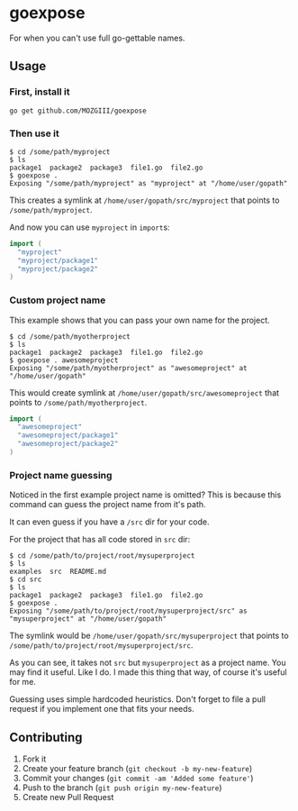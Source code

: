 # goexpose

For when you can't use full go-gettable names.

## Usage


### First, install it

```
go get github.com/MOZGIII/goexpose
```

### Then use it

```
$ cd /some/path/myproject
$ ls
package1  package2  package3  file1.go  file2.go
$ goexpose .
Exposing "/some/path/myproject" as "myproject" at "/home/user/gopath"
```

This creates a symlink at `/home/user/gopath/src/myproject` that points to `/some/path/myproject`.

And now you can use `myproject` in `import`s:

```go
import (
  "myproject"
  "myproject/package1"
  "myproject/package2"
)
```

### Custom project name

This example shows that you can pass your own name for the project.

```
$ cd /some/path/myotherproject
$ ls
package1  package2  package3  file1.go  file2.go
$ goexpose . awesomeproject
Exposing "/some/path/myotherproject" as "awesomeproject" at "/home/user/gopath"
```

This would create symlink at `/home/user/gopath/src/awesomeproject` that points to `/some/path/myotherproject`.

```go
import (
  "awesomeproject"
  "awesomeproject/package1"
  "awesomeproject/package2"
)
```

### Project name guessing

Noticed in the first example project name is omitted?
This is because this command can guess the project name from it's path.

It can even guess if you have a `/src` dir for your code.

For the project that has all code stored in `src` dir:

```
$ cd /some/path/to/project/root/mysuperproject
$ ls
examples  src  README.md
$ cd src
$ ls
package1  package2  package3  file1.go  file2.go
$ goexpose .
Exposing "/some/path/to/project/root/mysuperproject/src" as "mysuperproject" at "/home/user/gopath"
```

The symlink would be `/home/user/gopath/src/mysuperproject` that points to `/some/path/to/project/root/mysuperproject/src`.

As you can see, it takes not `src` but `mysuperproject` as a project name.
You may find it useful. Like I do. I made this thing that way, of course it's useful for me.

Guessing uses simple hardcoded heuristics.
Don't forget to file a pull request if you implement one that fits your needs.

## Contributing

1. Fork it
2. Create your feature branch (`git checkout -b my-new-feature`)
3. Commit your changes (`git commit -am 'Added some feature'`)
4. Push to the branch (`git push origin my-new-feature`)
5. Create new Pull Request
